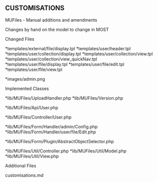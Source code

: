 

CUSTOMISATIONS
--------------

MUFiles - Manual additions and amendments


Changes by hand on the model to change in MOST



Changed Files

*templates/external/file/display.tpl
*templates/user/header.tpl
*templates/user/collection/display.tpl
*templates/user/collection/view.tpl
*templates/user/collection/view_quickNav.tpl
*templates/user/file/display.tpl
*templates/user/file/edit.tpl
*templates/user/file/view.tpl

*images/admin.png


Implemented Classes

*lib/MUFiles/UploadHandler.php
*lib/MUFiles/Version.php

*lib/MUFiles/Api/User.php

*lib/MUFiles/Controller/User.php

*lib/MUFiles/Form/Handler/admin/Config.php
*lib/MUFiles/Form/Handler/user/file/Edit.php

*lib/MUFiles/Form/Plugin/AbstractObjectSelector.php

*lib/MUFiles/Util/Controller.php
*lib/MUFiles/Util/Model.php
*lib/MUFiles/Util/View.php


Additional Files

customisations.md


